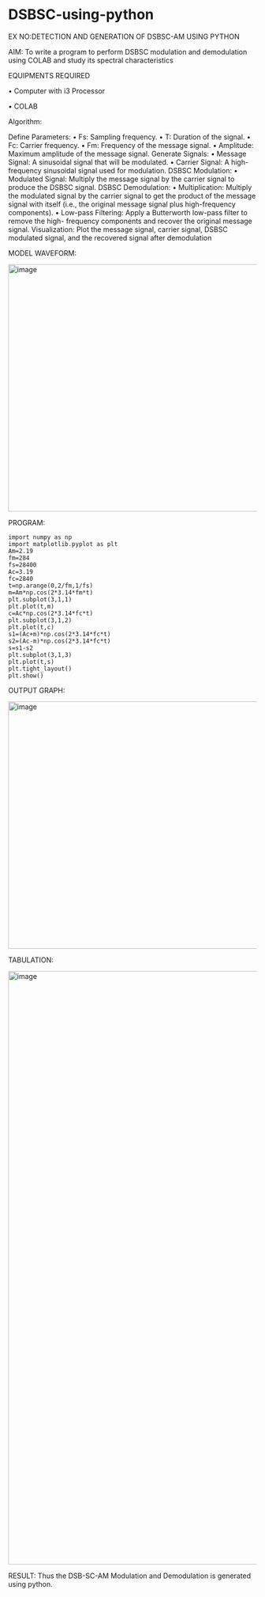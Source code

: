 # DSBSC-using-python
EX NO:DETECTION AND GENERATION OF DSBSC-AM USING PYTHON

AIM:
To write a program to perform DSBSC modulation and demodulation using COLAB and study its spectral characteristics

EQUIPMENTS REQUIRED

• Computer with i3 Processor

• COLAB

Algorithm:

Define Parameters: • Fs: Sampling frequency. • T: Duration of the signal. • Fc: Carrier frequency. • Fm: Frequency of the message signal. • Amplitude: Maximum amplitude of the message signal.
Generate Signals: • Message Signal: A sinusoidal signal that will be modulated. • Carrier Signal: A high-frequency sinusoidal signal used for modulation.
DSBSC Modulation: • Modulated Signal: Multiply the message signal by the carrier signal to produce the DSBSC signal.
DSBSC Demodulation: • Multiplication: Multiply the modulated signal by the carrier signal to get the product of the message signal with itself (i.e., the original message signal plus high-frequency components). • Low-pass Filtering: Apply a Butterworth low-pass filter to remove the high- frequency components and recover the original message signal.
Visualization: Plot the message signal, carrier signal, DSBSC modulated signal, and the recovered signal after demodulation

MODEL WAVEFORM:

<img width="600" height="500" alt="image" src="https://github.com/user-attachments/assets/5fdbcaca-7004-470b-bd44-08debac90f52" />

PROGRAM:
```
import numpy as np
import matplotlib.pyplot as plt
Am=2.19
fm=284
fs=28400
Ac=3.19
fc=2840
t=np.arange(0,2/fm,1/fs)
m=Am*np.cos(2*3.14*fm*t)
plt.subplot(3,1,1)
plt.plot(t,m)
c=Ac*np.cos(2*3.14*fc*t)
plt.subplot(3,1,2)
plt.plot(t,c)
s1=(Ac+m)*np.cos(2*3.14*fc*t)
s2=(Ac-m)*np.cos(2*3.14*fc*t)
s=s1-s2
plt.subplot(3,1,3)
plt.plot(t,s)
plt.tight_layout()
plt.show()
```
OUTPUT GRAPH:

<img width="750" height="500" alt="image" src="https://github.com/user-attachments/assets/ab9e5702-3d8c-42bb-b543-93c7bbc1e690" />

TABULATION:

<img width="900" height="1200" alt="image" src="https://github.com/user-attachments/assets/4eb9139c-d9cd-4190-9d2f-0d3aeeac6924" />

RESULT:
Thus the DSB-SC-AM Modulation and Demodulation is generated using python.





